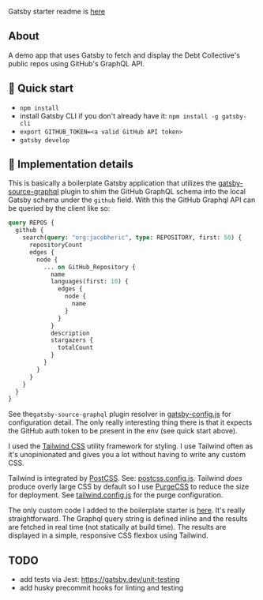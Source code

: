 
Gatsby starter readme is [here](gatsby.README.md)

## About

A demo app that uses Gatsby to fetch and display the Debt Collective's public repos using GitHub's GraphQL API.

## 🚀 Quick start
* `npm install`
* install Gatsby CLI if you don't already have it: `npm install -g gatsby-cli`
* `export GITHUB_TOKEN=<a valid GitHub API token>`
* `gatsby develop`

## 🧐 Implementation details

This is basically a boilerplate Gatsby application that utilizes the 
[gatsby-source-graphql](https://www.gatsbyjs.org/packages/gatsby-source-graphql) plugin to shim
the GitHub GraphQL schema into the local Gatsby schema under the `github` field. With this the GitHub
Graphql API can be queried by the client like so: 

```graphql
query REPOS {
  github {
    search(query: "org:jacobheric", type: REPOSITORY, first: 50) {
      repositoryCount
      edges {
        node {
          ... on GitHub_Repository {
            name
            languages(first: 10) {
              edges {
                node {
                  name
                }
              }
            }
            description
            stargazers {
              totalCount
            }
          }
        }
      }
    }
  }
}
```

See the`gatsby-source-graphql` plugin resolver in [gatsby-config.js](gatsby-config.js) for configuration detail. The only 
really interesting thing there is that it expects the GitHub auth token to be present in the env (see quick start above).

I used the [Tailwind CSS]((https://tailwindcss.com/)) utility framework for styling. I use Tailwind often as
it's unopinionated and gives you a lot without having to write any custom CSS. 

Tailwind is integrated by [PostCSS](https://postcss.org/). See: [postcss.config.js](postcss.config.js). Tailwind _does_ 
produce overly large CSS by default so I use [PurgeCSS](https://purgecss.com/) to reduce the size for deployment. 
See [tailwind.config.js](tailwind.config.js) for the purge configuration. 

The only custom code I added to the boilerplate starter is [here](src/pages/index.js). It's really straightforward. 
The Graphql query string is defined inline and the results are fetched in real time (not statically at build time). 
The results are displayed in a simple, responsive CSS flexbox using Tailwind.    

## TODO
* add tests via Jest: https://gatsby.dev/unit-testing
* add husky precommit hooks for linting and testing
